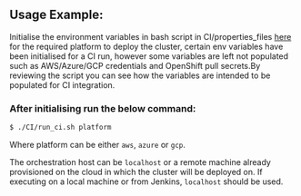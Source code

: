 ## Usage Example:

Initialise the environment variables in bash script in CI/properties_files [here](properties_files/) for the required platform to deploy the cluster, certain env variables have been initialised for a CI run, however some variables are left not populated such as AWS/Azure/GCP credentials and OpenShift pull secrets.By reviewing the script you can see how the variables are intended to be populated for CI integration.

### After initialising run the below command:
```sh
$ ./CI/run_ci.sh platform
```

Where platform can be either `aws`, `azure` or `gcp`.

The orchestration host can be `localhost` or a remote machine already provisioned on the cloud in which the cluster will be deployed on.  If executing on a local machine or from Jenkins, `localhost` should be used.


